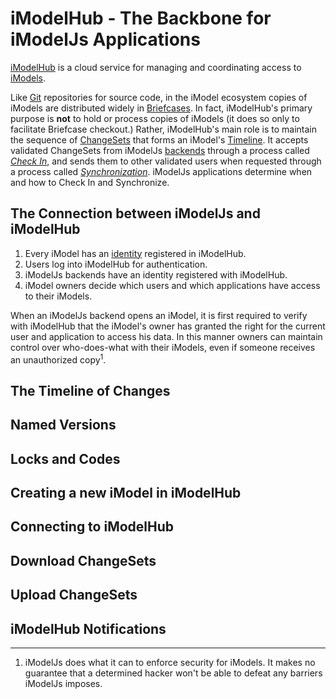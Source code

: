 # iModelHub - The Backbone for iModelJs Applications

[iModelHub](https:/www.iModelHub.com) is a cloud service for managing and coordinating access to [iModels](./iModels).

Like [Git](https://git-scm.com/) repositories for source code, in the iModel ecosystem copies of iModels are distributed widely in [Briefcases](../learning/backend/Briefcases). In fact, iModelHub's primary purpose is **not** to hold or process copies of iModels (it does so only to facilitate Briefcase checkout.) Rather, iModelHub's main role is to maintain the sequence of [ChangeSets](../learning/backend/ChangeSets) that forms an iModel's [Timeline](#the-timeline-of-changes). It accepts validated ChangeSets from iModelJs [backends](../learning/backend/index) through a process called [*Check In*](#upload-changesets), and sends them to other validated users when requested through a process called [*Synchronization*](#download-changesets). iModelJs applications determine when and how to Check In and Synchronize.

## The Connection between iModelJs and iModelHub

1. Every iModel has an [identity](iModels#every-imodel-has-a-guid) registered in iModelHub.
2. Users log into iModelHub for authentication.
3. iModelJs backends have an identity registered with iModelHub.
4. iModel owners decide which users and which applications have access to their iModels.

When an iModelJs backend opens an iModel, it is first required to verify with iModelHub that the iModel's owner has granted the right for the current user and application to access his data. In this manner owners can maintain control over who-does-what with their iModels, even if someone receives an unauthorized copy<sup>1</sup>.

## The Timeline of Changes

## Named Versions

## Locks and Codes

## Creating a new iModel in iModelHub

## Connecting to iModelHub

## Download ChangeSets

## Upload ChangeSets

## iModelHub Notifications

---

1. iModelJs does what it can to enforce security for iModels. It makes no guarantee that a determined hacker won't be able to defeat any barriers iModelJs imposes.